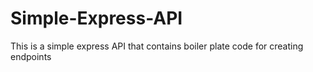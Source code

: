 # Simple-Express-API
 This is a simple express API that contains boiler plate code for creating endpoints
